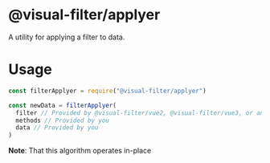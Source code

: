 # @visual-filter/applyer

A utility for applying a filter to data.

# Usage

```js
const filterApplyer = require("@visual-filter/applyer")

const newData = filterApplyer(
  filter // Provided by @visual-filter/vue2, @visual-filter/vue3, or any other visual filtering component
  methods // Provided by you
  data // Provided by you
)
```

**Note**: That this algorithm operates in-place
